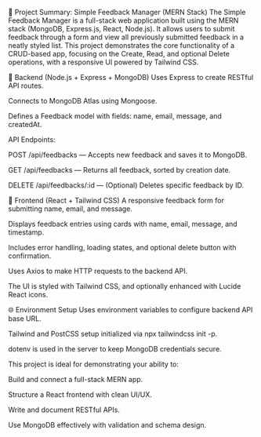 📝 Project Summary: Simple Feedback Manager (MERN Stack)
The Simple Feedback Manager is a full-stack web application built using the MERN stack (MongoDB, Express.js, React, Node.js). It allows users to submit feedback through a form and view all previously submitted feedback in a neatly styled list. This project demonstrates the core functionality of a CRUD-based app, focusing on the Create, Read, and optional Delete operations, with a responsive UI powered by Tailwind CSS.

🔧 Backend (Node.js + Express + MongoDB)
Uses Express to create RESTful API routes.

Connects to MongoDB Atlas using Mongoose.

Defines a Feedback model with fields: name, email, message, and createdAt.

API Endpoints:

POST /api/feedbacks — Accepts new feedback and saves it to MongoDB.

GET /api/feedbacks — Returns all feedback, sorted by creation date.

DELETE /api/feedbacks/:id — (Optional) Deletes specific feedback by ID.

🎨 Frontend (React + Tailwind CSS)
A responsive feedback form for submitting name, email, and message.

Displays feedback entries using cards with name, email, message, and timestamp.

Includes error handling, loading states, and optional delete button with confirmation.

Uses Axios to make HTTP requests to the backend API.

The UI is styled with Tailwind CSS, and optionally enhanced with Lucide React icons.

🌐 Environment Setup
Uses environment variables to configure backend API base URL.

Tailwind and PostCSS setup initialized via npx tailwindcss init -p.

dotenv is used in the server to keep MongoDB credentials secure.

This project is ideal for demonstrating your ability to:

Build and connect a full-stack MERN app.

Structure a React frontend with clean UI/UX.

Write and document RESTful APIs.

Use MongoDB effectively with validation and schema design.

